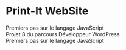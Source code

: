 # Print-It WebSite

Premiers pas sur le langage JavaScript<br>
Projet 8 du parcours Développeur WordPress<br>
Premiers pas sur le langage JavaScript
